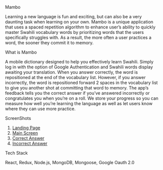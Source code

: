 Mambo

Learning a new language is fun and exciting, but can also be a very daunting task when learning on your own. Mambo is a unique application that uses a spaced repetition algorithm to enhance user’s ability to quickly master Swahili vocabulary words by prioritizing words that the users specifically struggles with. As a result, the more often a user practices a word, the sooner they commit it to memory. 

What is Mambo

A mobile dictionary designed to help you effectively learn Swahili. Simply log in with the option of Google Authentication and Swahili words display awaiting your translation. When you answer correctly, the word is repositioned at the end of the vocabulary list. However, if you answer incorrectly, the word is repositioned forward 2 spaces in the vocabulary list to give you another shot at committing that word to memory. The app’s feedback tells you the correct answer if you’ve answered incorrectly or congratulates you when you’re on a roll. We store your progress so you can measure how well you’re learning the language as well as let users know where they can use more practice. 

ScreenShots
1. [Landing Page]()
2. [Main Screen]()
3. [Correct Answer]()
4. [Incorrect Answer]()

Tech Stack

React, Redux, Node.js, MongoDB, Mongoose, Google Oauth 2.0



